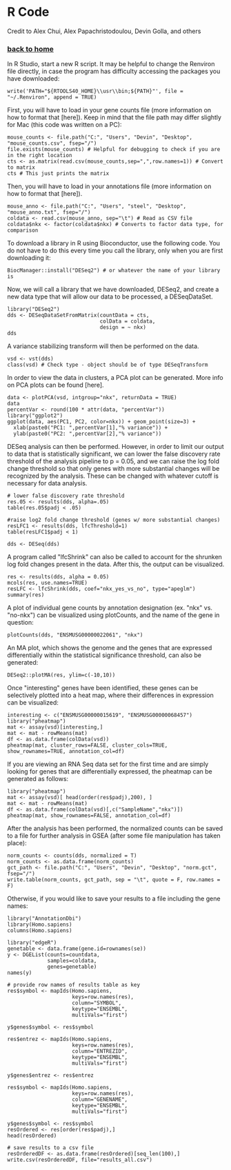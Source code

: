 # R Code

Credit to Alex Chui, Alex Papachristodoulou, Devin Golla, and others

### [back to home](index.md)

In R Studio, start a new R script.  It may be helpful to change the Renviron file directly, in case the program has difficulty accessing the packages you have downloaded:
```
write('PATH="${RTOOLS40_HOME}\\usr\\bin;${PATH}"', file = "~/.Renviron", append = TRUE)
```

First, you will have to load in your gene counts file (more information on how to format that [here]).  Keep in mind that the file path may differ slightly for Mac (this code was written on a PC):
```
mouse_counts <- file.path("C:", "Users", "Devin", "Desktop", "mouse_counts.csv", fsep="/")
file.exists(mouse_counts) # Helpful for debugging to check if you are in the right location
cts <- as.matrix(read.csv(mouse_counts,sep=",",row.names=1)) # Convert to matrix
cts # This just prints the matrix
```

Then, you will have to load in your annotations file (more information on how to format that [here]).
```
mouse_anno <- file.path("C:", "Users", "steel", "Desktop", "mouse_anno.txt", fsep="/")
coldata <- read.csv(mouse_anno, sep="\t") # Read as CSV file
coldata$nkx <- factor(coldata$nkx) # Converts to factor data type, for comparison
```

To download a library in R using Bioconductor, use the following code.  You do not have to do this every time you call the library, only when you are first downloading it:
```
BiocManager::install("DESeq2") # or whatever the name of your library is
```

Now, we will call a library that we have downloaded, DESeq2, and create a new data type that will allow our data to be processed, a DESeqDataSet.
```
library("DESeq2")
dds <- DESeqDataSetFromMatrix(countData = cts,
                              colData = coldata,
                              design = ~ nkx)
dds
```

A variance stabilizing transform will then be performed on the data.
```
vsd <- vst(dds) 
class(vsd) # Check type - object should be of type DESeqTransform
```

In order to view the data in clusters, a PCA plot can be generated.  More info on PCA plots can be found [here].
```
data <- plotPCA(vsd, intgroup="nkx", returnData = TRUE)
data
percentVar <- round(100 * attr(data, "percentVar"))
library("ggplot2")
ggplot(data, aes(PC1, PC2, color=nkx)) + geom_point(size=3) +
  xlab(paste0("PC1: ",percentVar[1],"% variance")) +
  ylab(paste0("PC2: ",percentVar[2],"% variance"))
```

DESeq analysis can then be performed.  However, in order to limit our output to data that is statistically significant, we can lower the false discovery rate threshold of the analysis pipeline to p = 0.05, and we can raise the log fold change threshold so that only genes with more substantial changes will be recognized by the analysis.  These can be changed with whatever cutoff is necessary for data analysis.
```
# lower false discovery rate threshold
res.05 <- results(dds, alpha=.05)
table(res.05$padj < .05)

#raise log2 fold change threshold (genes w/ more substantial changes)
resLFC1 <- results(dds, lfcThreshold=1)
table(resLFC1$padj < 1)

dds <- DESeq(dds)
```

A program called "lfcShrink" can also be called to account for the shrunken log fold changes present in the data.  After this, the output can be visualized.
```
res <- results(dds, alpha = 0.05)
mcols(res, use.names=TRUE)
resLFC <- lfcShrink(dds, coef="nkx_yes_vs_no", type="apeglm")
summary(res)
```

A plot of individual gene counts by annotation designation (ex. "nkx" vs. "no-nkx") can be visualized using plotCounts, and the name of the gene in question:
```
plotCounts(dds, "ENSMUSG00000022061", "nkx")
```

An MA plot, which shows the genome and the genes that are expressed differentially within the statistical significance threshold, can also be generated:
```
DESeq2::plotMA(res, ylim=c(-10,10))
```

Once "interesting" genes have been identified, these genes can be selectively plotted into a heat map, where their differences in expression can be visualized:
```
interesting <- c("ENSMUSG00000015619", "ENSMUSG00000068457")
library("pheatmap")
mat <- assay(vsd)[interesting,]
mat <- mat - rowMeans(mat)
df <- as.data.frame(colData(vsd))
pheatmap(mat, cluster_rows=FALSE, cluster_cols=TRUE, show_rownames=TRUE, annotation_col=df)
```

If you are viewing an RNA Seq data set for the first time and are simply looking for genes that are differentially expressed, the pheatmap can be generated as follows:
```
library("pheatmap")
mat <- assay(vsd)[ head(order(res$padj),200), ]
mat <- mat - rowMeans(mat)
df <- as.data.frame(colData(vsd)[,c("SampleName","nkx")])
pheatmap(mat, show_rownames=FALSE, annotation_col=df)
```

After the analysis has been performed, the normalized counts can be saved to a file for further analysis in GSEA (after some file manipulation has taken place):
```
norm_counts <- counts(dds, normalized = T)
norm_counts <- as.data.frame(norm_counts)
gct_path <- file.path("C:", "Users", "Devin", "Desktop", "norm.gct", fsep="/")
write.table(norm_counts, gct_path, sep = "\t", quote = F, row.names = F)
```

Otherwise, if you would like to save your results to a file including the gene names:
```
library("AnnotationDbi")
library(Homo.sapiens)
columns(Homo.sapiens)

library("edgeR")
genetable <- data.frame(gene.id=rownames(se))
y <- DGEList(counts=countdata, 
             samples=coldata, 
             genes=genetable)
names(y)

# provide row names of results table as key
res$symbol <- mapIds(Homo.sapiens,
                     keys=row.names(res),
                     column="SYMBOL",
                     keytype="ENSEMBL",
                     multiVals="first")

y$genes$symbol <- res$symbol

res$entrez <- mapIds(Homo.sapiens,
                     keys=row.names(res),
                     column="ENTREZID",
                     keytype="ENSEMBL",
                     multiVals="first")

y$genes$entrez <- res$entrez

res$symbol <- mapIds(Homo.sapiens,
                     keys=row.names(res),
                     column="GENENAME",
                     keytype="ENSEMBL",
                     multiVals="first")

y$genes$symbol <- res$symbol
resOrdered <- res[order(res$padj),]
head(resOrdered)

# save results to a csv file
resOrderedDF <- as.data.frame(resOrdered)[seq_len(100),]
write.csv(resOrderedDF, file="results_all.csv")
```

